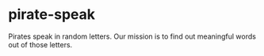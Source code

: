 # pirate-speak
Pirates speak in random letters.
Our mission is to find out meaningful words out of those letters.
